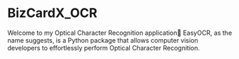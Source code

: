 # BizCardX_OCR
Welcome to my Optical Character Recognition application🤗 EasyOCR, as the name suggests, is a Python package that allows computer vision developers to effortlessly perform Optical Character Recognition.
